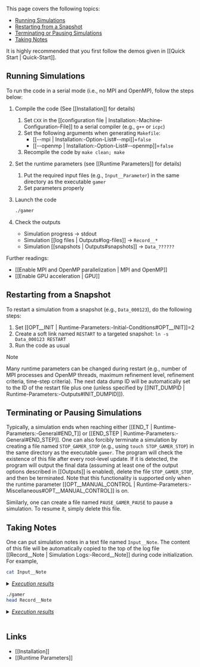 This page covers the following topics:
* [Running Simulations](running-simulations)
* [Restarting from a Snapshot](#restarting-from-a-snapshot)
* [Terminating or Pausing Simulations](#terminating-or-pausing-simulations)
* [Taking Notes](#taking-notes)

It is highly recommended that you first follow the demos given in
[[Quick Start | Quick-Start]].


## Running Simulations

To run the code in a serial mode (i.e., no MPI and OpenMP),
follow the steps below:

1. Compile the code (See [[Installation]] for details)
    1. Set `CXX` in the [[configuration file | Installation:-Machine-Configuration-File]] to a serial compiler (e.g., `g++` or `icpc`)
    2. Set the following arguments when generating `Makefile`:
       * [[--mpi | Installation:-Option-List#--mpi]]=`false`
       * [[--openmp | Installation:-Option-List#--openmp]]=`false`
    3. Recompile the code by `make clean; make`

2. Set the runtime parameters (see [[Runtime Parameters]] for details)
    1. Put the required input files (e.g., `Input__Parameter`) in the same
directory as the executable `gamer`
    2. Set parameters properly

3. Launch the code

    ```bash
    ./gamer
    ```

4. Check the outputs
    * Simulation progress &#8594; stdout
    * Simulation [[log files | Outputs#log-files]] &#8594; `Record__*`
    * Simulation [[snapshots | Outputs#snapshots]] &#8594; `Data_??????`

Further readings:
* [[Enable MPI and OpenMP parallelization | MPI and OpenMP]]
* [[Enable GPU acceleration | GPU]]


## Restarting from a Snapshot

To restart a simulation from a snapshot (e.g., `Data_000123`),
do the following steps:
1. Set [[OPT__INIT | Runtime-Parameters:-Initial-Conditions#OPT__INIT]]=2
2. Create a soft link named `RESTART` to a targeted snapshot:
`ln -s Data_000123 RESTART`
3. Run the code as usual

> [!NOTE]
> Many runtime parameters can be changed during restart
(e.g., number of MPI processes and OpenMP threads, maximum refinement level,
refinement criteria, time-step criteria). The next data dump ID will be
automatically set to the ID of the restart file plus one (unless specified by
[[INIT_DUMPID | Runtime-Parameters:-Outputs#INIT_DUMPID]]).


## Terminating or Pausing Simulations

Typically, a simulation ends when reaching either
[[END_T | Runtime-Parameters:-General#END_T]]
or
[[END_STEP | Runtime-Parameters:-General#END_STEP]].
One can also forcibly terminate a simulation by creating a file named
`STOP_GAMER_STOP` (e.g., using `touch STOP_GAMER_STOP`) in the same
directory as the executable `gamer`. The program will check the existence
of this file after every root-level update. If it is detected, the
program will output the final data (assuming at least one of the output options
described in [[Outputs]] is enabled), delete the file `STOP_GAMER_STOP`,
and then be terminated. Note that this functionality is supported only
when the runtime parameter
[[OPT__MANUAL_CONTROL | Runtime-Parameters:-Miscellaneous#OPT__MANUAL_CONTROL]]
is on.

Similarly, one can create a file named `PAUSE_GAMER_PAUSE` to pause a simulation.
To resume it, simply delete this file.


## Taking Notes

One can put simulation notes in a text file named `Input__Note`. The content
of this file will be automatically copied to the top of the log file
[[Record__Note | Simulation Logs:-Record__Note]] during code initialization. For example,
```bash
cat Input__Note
```
<details>
<summary><u><i>Execution results</i></u></summary>

<pre>
~ PUT YOUR SIMULATION NOTES HERE ~
</pre>
</details>

```bash
./gamer
head Record__Note
```
<details>
<summary><u><i>Execution results</i></u></summary>

<pre>
Simulation Note
***********************************************************************************

~ PUT YOUR SIMULATION NOTES HERE ~

***********************************************************************************
</pre>
</details>

<br>

## Links
* [[Installation]]
* [[Runtime Parameters]]
